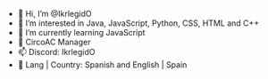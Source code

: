- 👋 Hi, I’m @IkrlegidO
- 👀 I’m interested in Java, JavaScript, Python, CSS, HTML and C++
- 🌱 I’m currently learning JavaScript
- 💞️ CircoAC Manager
- 📫 Discord: IkrlegidO
- 🚩 Lang | Country: Spanish and English | Spain 

<!---
Ikrlegido12/Ikrlegido12 is a ✨ special ✨ repository because its `README.md` (this file) appears on your GitHub profile.
You can click the Preview link to take a look at your changes.
--->
